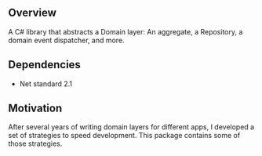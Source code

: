 ﻿## Overview
A C# library that abstracts a Domain layer: An aggregate, a Repository, a domain event dispatcher, and more.

## Dependencies
- Net standard 2.1

## Motivation
After several years of writing domain layers for different apps, I developed a set of strategies to speed development. This package contains some of those strategies.

